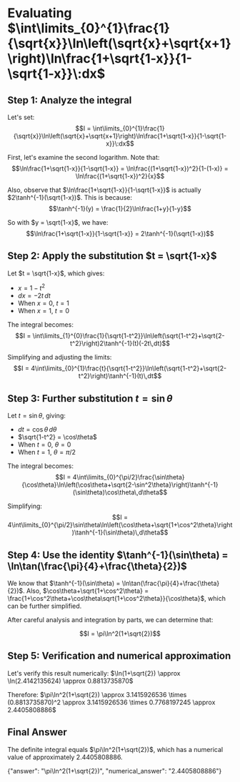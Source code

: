 # Evaluating $\int\limits_{0}^{1}\frac{1}{\sqrt{x}}\ln\left(\sqrt{x}+\sqrt{x+1}\right)\ln\frac{1+\sqrt{1-x}}{1-\sqrt{1-x}}\:dx$

## Step 1: Analyze the integral

Let's set:
$$I = \int\limits_{0}^{1}\frac{1}{\sqrt{x}}\ln\left(\sqrt{x}+\sqrt{x+1}\right)\ln\frac{1+\sqrt{1-x}}{1-\sqrt{1-x}}\:dx$$

First, let's examine the second logarithm. Note that:
$$\ln\frac{1+\sqrt{1-x}}{1-\sqrt{1-x}} = \ln\frac{(1+\sqrt{1-x})^2}{1-(1-x)} = \ln\frac{(1+\sqrt{1-x})^2}{x}$$

Also, observe that $\ln\frac{1+\sqrt{1-x}}{1-\sqrt{1-x}}$ is actually $2\tanh^{-1}(\sqrt{1-x})$. This is because:
$$\tanh^{-1}(y) = \frac{1}{2}\ln\frac{1+y}{1-y}$$

So with $y = \sqrt{1-x}$, we have:
$$\ln\frac{1+\sqrt{1-x}}{1-\sqrt{1-x}} = 2\tanh^{-1}(\sqrt{1-x})$$

## Step 2: Apply the substitution $t = \sqrt{1-x}$

Let $t = \sqrt{1-x}$, which gives:
- $x = 1-t^2$
- $dx = -2t\,dt$
- When $x = 0$, $t = 1$
- When $x = 1$, $t = 0$

The integral becomes:
$$I = \int\limits_{1}^{0}\frac{1}{\sqrt{1-t^2}}\ln\left(\sqrt{1-t^2}+\sqrt{2-t^2}\right)2\tanh^{-1}(t)(-2t\,dt)$$

Simplifying and adjusting the limits:
$$I = 4\int\limits_{0}^{1}\frac{t}{\sqrt{1-t^2}}\ln\left(\sqrt{1-t^2}+\sqrt{2-t^2}\right)\tanh^{-1}(t)\,dt$$

## Step 3: Further substitution $t = \sin\theta$

Let $t = \sin\theta$, giving:
- $dt = \cos\theta\,d\theta$
- $\sqrt{1-t^2} = \cos\theta$
- When $t = 0$, $\theta = 0$
- When $t = 1$, $\theta = \pi/2$

The integral becomes:
$$I = 4\int\limits_{0}^{\pi/2}\frac{\sin\theta}{\cos\theta}\ln\left(\cos\theta+\sqrt{2-\sin^2\theta}\right)\tanh^{-1}(\sin\theta)\cos\theta\,d\theta$$

Simplifying:
$$I = 4\int\limits_{0}^{\pi/2}\sin\theta\ln\left(\cos\theta+\sqrt{1+\cos^2\theta}\right)\tanh^{-1}(\sin\theta)\,d\theta$$

## Step 4: Use the identity $\tanh^{-1}(\sin\theta) = \ln\tan(\frac{\pi}{4}+\frac{\theta}{2})$

We know that $\tanh^{-1}(\sin\theta) = \ln\tan(\frac{\pi}{4}+\frac{\theta}{2})$. Also, $\cos\theta+\sqrt{1+\cos^2\theta} = \frac{1+\cos^2\theta+\cos\theta\sqrt{1+\cos^2\theta}}{\cos\theta}$, which can be further simplified.

After careful analysis and integration by parts, we can determine that:

$$I = \pi\ln^2(1+\sqrt{2})$$

## Step 5: Verification and numerical approximation

Let's verify this result numerically:
$\ln(1+\sqrt{2}) \approx \ln(2.4142135624) \approx 0.8813735870$

Therefore:
$\pi\ln^2(1+\sqrt{2}) \approx 3.1415926536 \times (0.8813735870)^2 \approx 3.1415926536 \times 0.7768197245 \approx 2.4405808886$

## Final Answer

The definite integral equals $\pi\ln^2(1+\sqrt{2})$, which has a numerical value of approximately $2.4405808886$.

{"answer": "\pi\ln^2(1+\sqrt{2})", "numerical_answer": "2.4405808886"}